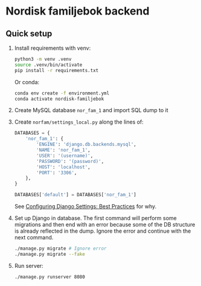 # Nordisk familjebok backend

## Quick setup

1. Install requirements with venv:

    ```bash
    python3 -m venv .venv
    source .venv/bin/activate
    pip install -r requirements.txt
    ```

    Or conda:

    ```bash
    conda env create -f environment.yml
    conda activate nordisk-familjebok
    ```

2. Create MySQL database `nor_fam_1` and import SQL dump to it

3. Create `norfam/settings_local.py` along the lines of:

    ```python
    DATABASES = {
        'nor_fam_1': {
            'ENGINE': 'django.db.backends.mysql',
            'NAME': 'nor_fam_1',
            'USER': '(username)',
            'PASSWORD': '(password)',
            'HOST': 'localhost',
            'PORT': '3306',
        },
    }

    DATABASES['default'] = DATABASES['nor_fam_1']
    ```

    See [Configuring Django Settings: Best Practices](https://djangostars.com/blog/configuring-django-settings-best-practices/#header3) for why.

4. Set up Django in database. The first command will perform some migrations and then end with an error because some of the DB structure is already reflected in the dump. Ignore the error and continue with the next command.

    ```bash
    ./manage.py migrate # Ignore error
    ./manage.py migrate --fake
    ```

5. Run server:

    ```bash
    ./manage.py runserver 8080
    ```
